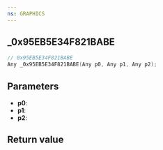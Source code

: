 ```yaml
---
ns: GRAPHICS
---
```

## _0x95EB5E34F821BABE

```c
// 0x95EB5E34F821BABE
Any _0x95EB5E34F821BABE(Any p0, Any p1, Any p2);
```


## Parameters
* **p0**: 
* **p1**: 
* **p2**: 

## Return value
